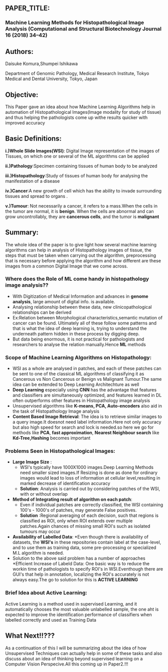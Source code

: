 ## PAPER_TITLE: 
### Machine Learning Methods for Histopathological Image Analysis (Computational and Structural Biotechnology Journal 16 (2018) 34–42)

## Authors:
Daisuke Komura,Shumpei Ishikawa

Department of Genomic Pathology, Medical Research Institute, Tokyo Medical and Dental University, Tokyo, Japan


## Objective:
This Paper gave an idea about how Machine Learning Algorithms help in automation of Histopathological Images(Image modality for study of tissue) and thus helping the pathologists come up withe results quicker with improved accuracy

## Basic Definitions:
**i.)Whole Slide Images(WSI)**: Digital Image representation of the images of Tissues, on which one or several of the ML algorithms can be applied

**ii.)Pathology**:Specimen containing tissues of human body to be analyzed

**iii.)Histopathology**:Study of tissues of human body for analysing the manifestation of a disease

**iv.)Cancer**:A new growth of cell which has the ability to invade surrounding tissues and spread to organs .

**v.)Tumour**: Not necessarily a cancer, it refers to a mass.When the cells in the tumor are normal, it is **benign**. When the cells are abnormal and can grow uncontrollably, they are **cancerous cells**, and the tumor is **malignant**

## Summary:

The whole idea of the paper is to give light how several machine learning algorithms can help in analysis of Histopathology images of tissue, the steps that must be taken when carrying out the algorithm, preprocessing that is necessary before applying the algorithm and how different are these images from a common Digital Image that we come across.

### Where does the Role of ML come handy in histopathology image analysis??
* With Digitization of Medical Information and advances in **genome analysis**, large amount of digital info. is available.
* Analysing relationship between these data, new clinicopathological relationships can be derived 
* Ex:Relation between Morphological characteristics,semantic mutation of cancer can be found. Ultimately all of these follow some patterns and that is what the idea of deep learning is, trying to understand the underneath pattern hidden in these process by digging deep.
* But data being enormous, it is not practical for pathologists and researchers to analyse the relation manually.Hence **ML** methods
 
### Scope of Machine Learning Algorithms on Histopathology:
* WSI as a whole are analysed in patches, and each of these patches can be sent to one of the classical ML algorithms of classifying it as Cancerous vs Non Cancerous or Benign vs Malignant Tumour.The same idea can be extended to Deep Learning Architechture as well
* **Deep Learning** especially using **CNN** has the advantage that features and classifiers are simultaneously optimized, and features learned in DL often outperforms other features in Histopathology image analysis
* Unsupervised algorithms like **K-means, PCA, Auto-encoders** also aid in the task of Histopathology Image analysis
* **Content Based Image Retrieval**: The idea is to retrieve similar images to a query image.It doesnot need label information.Here not only accuracy but also high speed for search and lock is needed.so here we go for methods like **PCA**, **fast approximation**, **Nearest Neighbour search** like **Kd-Tree,Hashing** becomes important

### Problems Seen in Histopathological Images:
* **Large Image Size** :
  * WSI's typically have 1000X1000 images.Deep Learning Methods need smaller sized images.If Resizing is done as done for ordinary images would lead to loss of information at cellular level,resulting in marked decrease of identification accuracy 
  * **Solution**: Analysis is carried out by considering patches of the WSI, with or without overlap
* **Method of Integrating result of algorithm on each patch**: 
   * Even if individual patches are correctly classified, the WSI containing 100's - 1000's of patches, may generate False positives.
   * **Solution** :Regional averaging of each decision, such that regions is classified as ROI, only when ROI extends over multiple patches.Again chances of missing small ROI's such as isolated tumours may occur
* **Availability of Labelled Data**: 
   *Even though there is availability of datasets, the **WSI's** in these repositories contain label at the case-level, and to use them as training data, some pre-processing or specialized M.L algorithm is needed.
* Solution to the above said problem has a number of approaches
   *Efficient Increase of Labeld Data: One basic way is to reduce the workin time of pathologists to specify ROI's in WSI.Eventhough there are GUI's that help in annotation, localizing the ROI's accurately is not always easy.The go to solution for this is **ACTIVE LEARNING** 
### Brief Idea about Active Learning:
Active Learning is a method used in supervised Learning, and it automatically chooses the most valuable unlabelled sample, the one aht is expected to improve the identification performance of classifiers when labelled correctly and used as Training Data

## What Next!!??? 
As a continuation of this  I will be summarizing about the idea of how Unsupervised Techniques can actually help in some of these tasks and also discuss about an idea of thinking beyond supervised learning on a Computer Vision Perspecive.All this coming up in Paper2.!!!
